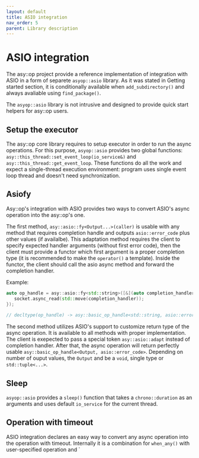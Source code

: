 ```yaml
---
layout: default
title: ASIO integration
nav_order: 5
parent: Library description
---
```

# ASIO integration
The asy::op project provide a reference implementation of integration with ASIO in a form of separete `asyop::asio` library. As it was stated in Getting started section, it is conditionally available when `add_subdirectory()` and always avaliable using `find_package()`.

The `asyop::asio` library is not intrusive and designed to provide quick start helpers for asy::op users.

## Setup the executor
The asy::op core library requires to setup executor in order to run the async operations. For this purpose, `asyop::asio` provides two global functions: `asy::this_thread::set_event_loop(io_service&)` and `asy::this_thread::get_event_loop`. These functions do all the work and expect a single-thread execution environment: program uses single event loop thread and doesn't need synchronization.

## Asiofy
Asy::op's integration with ASIO provides two ways to convert ASIO's async operation into the asy::op's one.

The first method, `asy::asio::fy<Output...>(caller)` is usable with any method that requires completion handle and outputs `asio::error_code` plus other values (if availalbe). This adaptation method requires the client to specify expected handler arguments (without first error code),  then the client must provide a functor which first argument is a proper completion type (it is recommended to make the `operator()` a template). Inside the functor, the client should call the asio async method and  forward the completion handler.  

Example:  
```cpp
auto op_handle = asy::asio::fy<std::string>([&](auto completion_handler){  
   socket.async_read(std::move(completion_handler));  
});  
 
// decltype(op_handle) -> asy::basic_op_handle<std::string, asio::error_code>;  
```

The second method utilizes ASIO's support to customize return type of the async operation. It is available to all methods with proper implementation. The client is exepected to pass a special token `asy::asio::adapt` instead of completion handler. After that, the async operation will return perfectly usable `asy::basic_op_handle<Output, asio::error_code>`. Depending on number of ouput values, the `Output` and be a `void`, single type or `std::tuple<...>`.

## Sleep
`asyop::asio` provides a `sleep()` function that takes a `chrono::duration` as an arguments and uses default `io_service` for the current thread.

## Operation with timeout
ASIO integration declares an easy way to convert any async operation into the operation with timeout. Internally it is a combination for `when_any()` with user-specified operation and `
<!--stackedit_data:
eyJoaXN0b3J5IjpbMTA1NjQ4NDcwNywtMjA5NTQwMTMxM119
-->